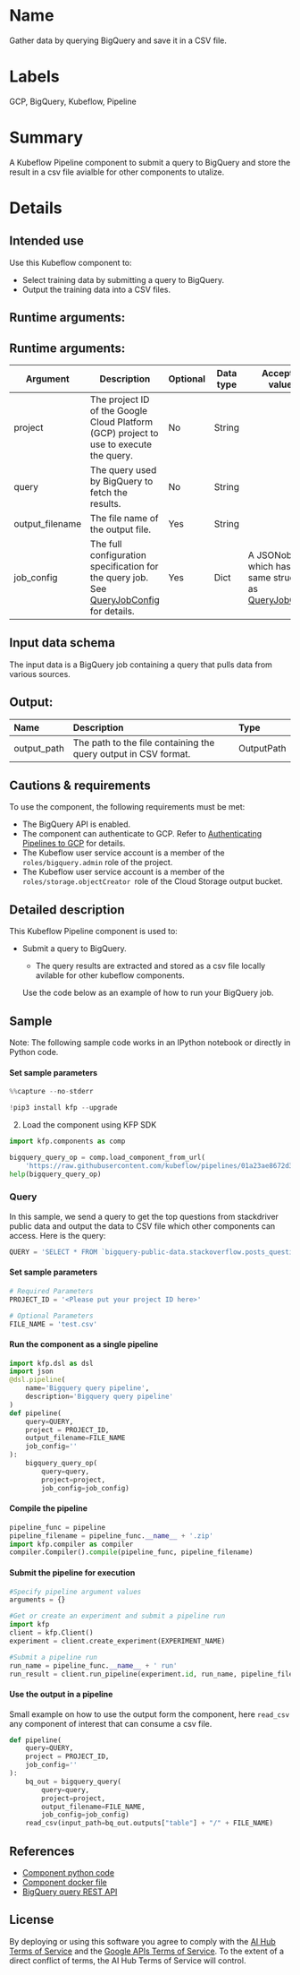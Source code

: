 # Name

Gather data by querying BigQuery and save it in a CSV file. 


# Labels

GCP, BigQuery, Kubeflow, Pipeline


# Summary

A Kubeflow Pipeline component to submit a query to BigQuery and store the result in a csv file avialble for other components to utalize. 


# Details


## Intended use

Use this Kubeflow component to:
*   Select training data by submitting a query to BigQuery.
*   Output the training data into a CSV files.


## Runtime arguments:

## Runtime arguments:


| Argument | Description | Optional | Data type | Accepted values | Default |
|----------|-------------|----------|-----------|-----------------|---------|
| project | The project ID of the Google Cloud Platform (GCP) project to use to execute the query. | No | String |  |  |
| query | The query used by BigQuery to fetch the results. | No | String |  |  |
| output_filename | The file name of the output file. | Yes | String |  | bq_results.csv |
| job_config | The full configuration specification for the query job. See [QueryJobConfig](https://googleapis.github.io/google-cloud-python/latest/bigquery/generated/google.cloud.bigquery.job.QueryJobConfig.html#google.cloud.bigquery.job.QueryJobConfig) for details. | Yes | Dict | A JSONobject which has the same structure as [QueryJobConfig](https://googleapis.github.io/google-cloud-python/latest/bigquery/generated/google.cloud.bigquery.job.QueryJobConfig.html#google.cloud.bigquery.job.QueryJobConfig) | None |
## Input data schema

The input data is a BigQuery job containing a query that pulls data from various sources. 


## Output:

Name | Description | Type
:--- | :---------- | :---
output_path | The path to the file containing the query output in CSV format. | OutputPath


## Cautions & requirements

To use the component, the following requirements must be met:

*   The BigQuery API is enabled.
*   The component can authenticate to GCP. Refer to [Authenticating Pipelines to GCP](https://www.kubeflow.org/docs/gke/authentication-pipelines/) for details.
*   The Kubeflow user service account is a member of the `roles/bigquery.admin` role of the project.
*   The Kubeflow user service account is a member of the `roles/storage.objectCreator `role of the Cloud Storage output bucket.

## Detailed description
This Kubeflow Pipeline component is used to:
*   Submit a query to BigQuery.
    *   The query results are extracted and stored as a csv file locally avilable for other kubeflow components. 

    Use the code below as an example of how to run your BigQuery job.

## Sample

Note: The following sample code works in an IPython notebook or directly in Python code.

#### Set sample parameters


```python
%%capture --no-stderr

!pip3 install kfp --upgrade
```

2. Load the component using KFP SDK


```python
import kfp.components as comp

bigquery_query_op = comp.load_component_from_url(
    'https://raw.githubusercontent.com/kubeflow/pipelines/01a23ae8672d3b18e88adf3036071496aca3552d/components/gcp/bigquery/query/to?gcs/component.yaml')
help(bigquery_query_op)
```

### Query

In this sample, we send a query to get the top questions from stackdriver public data and output the data to CSV file which other components can access. Here is the query:


```python
QUERY = 'SELECT * FROM `bigquery-public-data.stackoverflow.posts_questions` LIMIT 10'
```

#### Set sample parameters


```python
# Required Parameters
PROJECT_ID = '<Please put your project ID here>'
```


```python
# Optional Parameters
FILE_NAME = 'test.csv'
```

#### Run the component as a single pipeline


```python
import kfp.dsl as dsl
import json
@dsl.pipeline(
    name='Bigquery query pipeline',
    description='Bigquery query pipeline'
)
def pipeline(
    query=QUERY, 
    project = PROJECT_ID, 
    output_filename=FILE_NAME
    job_config=''
):
    bigquery_query_op(
        query=query, 
        project=project,
        job_config=job_config)
```

#### Compile the pipeline


```python
pipeline_func = pipeline
pipeline_filename = pipeline_func.__name__ + '.zip'
import kfp.compiler as compiler
compiler.Compiler().compile(pipeline_func, pipeline_filename)
```

#### Submit the pipeline for execution


```python
#Specify pipeline argument values
arguments = {}

#Get or create an experiment and submit a pipeline run
import kfp
client = kfp.Client()
experiment = client.create_experiment(EXPERIMENT_NAME)

#Submit a pipeline run
run_name = pipeline_func.__name__ + ' run'
run_result = client.run_pipeline(experiment.id, run_name, pipeline_filename, arguments)
```

#### Use the output in a pipeline

Small example on how to use the output form the component, here `read_csv` any component of interest that can consume a csv file. 

```python 
def pipeline(
    query=QUERY, 
    project = PROJECT_ID, 
    job_config=''
):
    bq_out = bigquery_query(
        query=query, 
        project=project,
        output_filename=FILE_NAME,   
        job_config=job_config)
    read_csv(input_path=bq_out.outputs["table"] + "/" + FILE_NAME)
```



## References
* [Component python code](https://github.com/kubeflow/pipelines/blob/master/components/gcp/container/component_sdk/python/kfp_component/google/bigquery/_query.py)
* [Component docker file](https://github.com/kubeflow/pipelines/blob/master/components/gcp/container/Dockerfile)
* [BigQuery query REST API](https://cloud.google.com/bigquery/docs/reference/rest/v2/jobs/query)

## License
By deploying or using this software you agree to comply with the [AI Hub Terms of Service](https://aihub.cloud.google.com/u/0/aihub-tos) and the [Google APIs Terms of Service](https://developers.google.com/terms/). To the extent of a direct conflict of terms, the AI Hub Terms of Service will control.